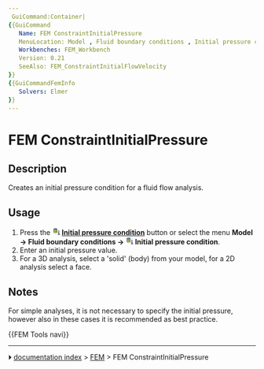 ```yaml
---
 GuiCommand:Container|
{{GuiCommand
   Name: FEM ConstraintInitialPressure
   MenuLocation: Model , Fluid boundary conditions , Initial pressure condition
   Workbenches: FEM_Workbench
   Version: 0.21
   SeeAlso: FEM_ConstraintInitialFlowVelocity
}}
{{GuiCommandFemInfo
   Solvers: Elmer
}}
---
```


# FEM ConstraintInitialPressure

## Description

Creates an initial pressure condition for a fluid flow analysis.

## Usage

1.  Press the **<img src="images/FEM_ConstraintInitialPressure.svg" width=16px> [Initial pressure condition](FEM_ConstraintInitialPressure.md)** button or select the menu **Model → Fluid boundary conditions → <img src="images/FEM_ConstraintInitialPressure.svg" width=16px> Initial pressure condition**.
2.  Enter an initial pressure value.
3.  For a 3D analysis, select a \'solid\' (body) from your model, for a 2D analysis select a face.

## Notes

For simple analyses, it is not necessary to specify the initial pressure, however also in these cases it is recommended as best practice.




 {{FEM Tools navi}}



---
⏵ [documentation index](../README.md) > [FEM](Category_FEM.md) > FEM ConstraintInitialPressure
